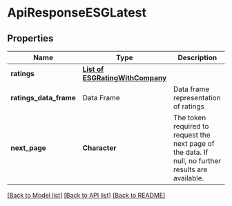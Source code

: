 # ApiResponseESGLatest

[//]: # (CLASS:IntrinioSDK::ApiResponseESGLatest)

[//]: # (KIND:object)

## Properties

[//]: # (START_DEFINITION)

Name | Type | Description
------------ | ------------- | -------------
**ratings** | [**List of ESGRatingWithCompany**](ESGRatingWithCompany.md) |  &nbsp;
**ratings_data_frame** | Data Frame | Data frame representation of ratings
**next_page** | **Character** | The token required to request the next page of the data. If null, no further results are available. &nbsp;

[//]: # (END_DEFINITION)


[//]: # (CONTAINED_CLASS:IntrinioSDK::ESGRatingWithCompany)


[[Back to Model list]](../README.md#documentation-for-models) [[Back to API list]](../README.md#documentation-for-api-endpoints) [[Back to README]](../README.md)


